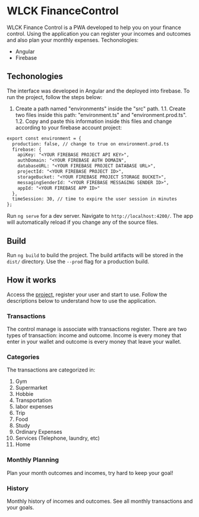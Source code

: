 # WLCK FinanceControl

WLCK Finance Control is a PWA developed to help you on your finance control. Using the application you can register your incomes and outcomes and also plan your monthly expenses.
Techonologies:
- Angular
- Firebase

## Techonologies

The interface was developed in Angular and the deployed into firebase.
To run the project, follow the steps below:
1. Create a path named "environments" inside the "src" path.
1.1. Create two files inside this path: "environment.ts" and "environment.prod.ts".
1.2. Copy and paste this information inside this files and change according to your firebase account project:
```diff
export const environment = {
  production: false, // change to true on environment.prod.ts
  firebase: {
    apiKey: "<YOUR FIREBASE PROJECT API KEY>",
    authDomain: "<YOUR FIREBASE AUTH DOMAIN",
    databaseURL: "<YOUR FIREBASE PROJECT DATABASE URL>",
    projectId: "<YOUR FIREBASE PROJECT ID>",
    storageBucket: "<YOUR FIREBASE PROJECT STORAGE BUCKET>",
    messagingSenderId: "<YOUR FIREBASE MESSAGING SENDER ID>",
    appId: "<YOUR FIREBASE APP ID>"
  },
  timeSession: 30, // time to expire the user session in minutes
};
```

Run `ng serve` for a dev server. Navigate to `http://localhost:4200/`. The app will automatically reload if you change any of the source files.

## Build

Run `ng build` to build the project. The build artifacts will be stored in the `dist/` directory. Use the `--prod` flag for a production build.

## How it works
Access the [project](https://wlck-finance-control.firebaseapp.com/), register your user and start to use. Follow the descriptions below to understand how to use the application.

### Transactions
The control manage is associate with transactions register. There are two types of transaction: income and outcome. Income is every money that enter in your wallet and outcome is every money that leave your wallet.

### Categories
The transactions are categorized in:
1. Gym
2. Supermarket
3. Hobbie
4. Transportation
5. labor expenses
6. Trip
7. Food
8. Study
9. Ordinary Expenses
10. Services (Telephone, laundry, etc)
11. Home

### Monthly Planning
Plan your month outcomes and incomes, try hard to keep your goal!

### History
Monthly history of incomes and outcomes. See all monthly transactions and your goals.
